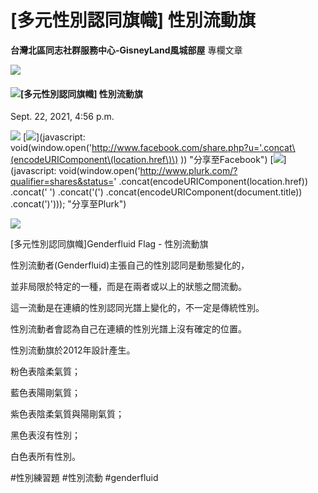 # \[多元性別認同旗幟\] 性別流動旗

**台灣北區同志社群服務中心-GisneyLand風城部屋** 專欄文章

![](/media/images/title_bg2.png)

#### ![](/media/images/icon_5.gif)\[多元性別認同旗幟\] 性別流動旗

Sept. 22, 2021, 4:56 p.m.

[![](/media/images/content-icon/icon-print.png)](javascript:window.print\(\) "列印此頁") [![](/media/images/content-icon/icon-fb.png)](javascript: void\(window.open\('http://www.facebook.com/share.php?u='.concat\(encodeURIComponent\(location.href\)\) \)\) "分享至Facebook") [![](/media/images/content-icon/icon-plurk.png)](javascript: void\(window.open\('http://www.plurk.com/?qualifier=shares&status=' .concat\(encodeURIComponent\(location.href\)\) .concat\(' '\) .concat\('\('\) .concat\(encodeURIComponent\(document.title\)\) .concat\('\)'\)\)\); "分享至Plurk")

![](http://www.gisneyland.org/media//upload/%E6%80%A7%E5%88%AB%E6%B5%81%E5%8B%95%E6%97%97-Genderfluid%20flag.jpg)

\[多元性別認同旗幟\]Genderfluid Flag - 性別流動旗

性別流動者(Genderfluid)主張自己的性別認同是動態變化的，

並非局限於特定的一種，而是在兩者或以上的狀態之間流動。

這一流動是在連續的性別認同光譜上變化的，不一定是傳統性別。

性別流動者會認為自己在連續的性別光譜上沒有確定的位置。

性別流動旗於2012年設計產生。

粉色表陰柔氣質；

藍色表陽剛氣質；

紫色表陰柔氣質與陽剛氣質；

黑色表沒有性別；

白色表所有性別。

#性別練習題 #性別流動 #genderfluid
